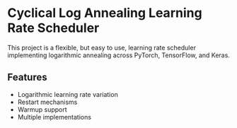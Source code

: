 # Cyclical Log Annealing Learning Rate Scheduler

This project is a flexible, but easy to use, learning rate scheduler implementing logarithmic annealing across PyTorch, TensorFlow, and Keras.

## Features
- Logarithmic learning rate variation
- Restart mechanisms
- Warmup support
- Multiple implementations

